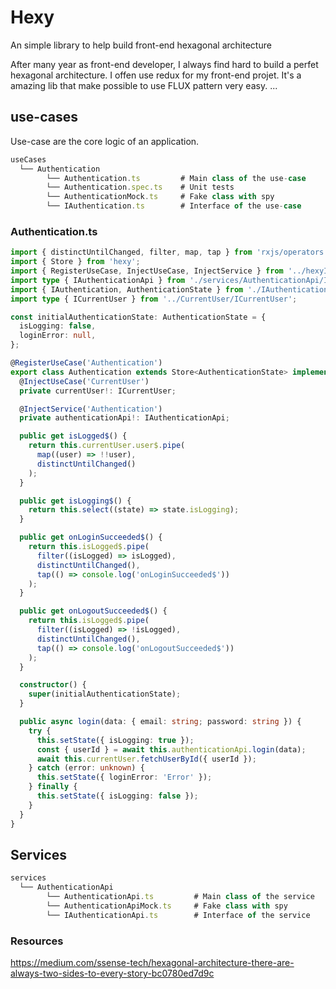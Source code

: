 # Hexy

An simple library to help build front-end hexagonal architecture

After many year as front-end developer, I always find hard to build a perfet hexagonal architecture.
I offen use redux for my front-end projet. It's a amazing lib that make possible to use FLUX pattern very easy.
...

## use-cases

Use-case are the core logic of an application.

```ts
useCases
  └── Authentication
        └── Authentication.ts         # Main class of the use-case
        └── Authentication.spec.ts    # Unit tests
        └── AuthenticationMock.ts     # Fake class with spy
        └── IAuthentication.ts        # Interface of the use-case
```

### Authentication.ts

```ts
import { distinctUntilChanged, filter, map, tap } from 'rxjs/operators';
import { Store } from 'hexy';
import { RegisterUseCase, InjectUseCase, InjectService } from '../hexyInstance';
import type { IAuthenticationApi } from './services/AuthenticationApi/IAuthenticationApi';
import { IAuthentication, AuthenticationState } from './IAuthentication';
import type { ICurrentUser } from '../CurrentUser/ICurrentUser';

const initialAuthenticationState: AuthenticationState = {
  isLogging: false,
  loginError: null,
};

@RegisterUseCase('Authentication')
export class Authentication extends Store<AuthenticationState> implements IAuthentication {
  @InjectUseCase('CurrentUser')
  private currentUser!: ICurrentUser;

  @InjectService('Authentication')
  private authenticationApi!: IAuthenticationApi;

  public get isLogged$() {
    return this.currentUser.user$.pipe(
      map((user) => !!user),
      distinctUntilChanged()
    );
  }

  public get isLogging$() {
    return this.select((state) => state.isLogging);
  }

  public get onLoginSucceeded$() {
    return this.isLogged$.pipe(
      filter((isLogged) => isLogged),
      distinctUntilChanged(),
      tap(() => console.log('onLoginSucceeded$'))
    );
  }

  public get onLogoutSucceeded$() {
    return this.isLogged$.pipe(
      filter((isLogged) => !isLogged),
      distinctUntilChanged(),
      tap(() => console.log('onLogoutSucceeded$'))
    );
  }

  constructor() {
    super(initialAuthenticationState);
  }

  public async login(data: { email: string; password: string }) {
    try {
      this.setState({ isLogging: true });
      const { userId } = await this.authenticationApi.login(data);
      await this.currentUser.fetchUserById({ userId });
    } catch (error: unknown) {
      this.setState({ loginError: 'Error' });
    } finally {
      this.setState({ isLogging: false });
    }
  }
}
```

## Services

```ts
services
  └── AuthenticationApi
        └── AuthenticationApi.ts         # Main class of the service
        └── AuthenticationApiMock.ts     # Fake class with spy
        └── IAuthenticationApi.ts        # Interface of the service
```


### Resources

https://medium.com/ssense-tech/hexagonal-architecture-there-are-always-two-sides-to-every-story-bc0780ed7d9c
